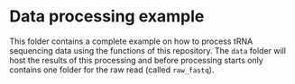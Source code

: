 # Data processing example

This folder contains a complete example on how to process tRNA sequencing data using the functions of this repository.
The `data` folder will host the results of this processing and before processing starts only contains one folder for the raw read (called `raw_fastq`).






